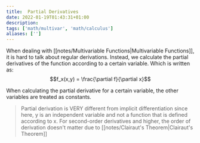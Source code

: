 ```yaml
---
title:  Partial Derivatives
date: 2022-01-19T01:43:31+01:00
description: 
tags: ['math/multivar', 'math/calculus']
aliases: ['']
---
```

When dealing with [[notes/Multivariable Functions|Multivariable Functions]], it is hard to talk about regular derivations. Instead, we calculate the partial derivatives of the function according to a certain variable. Which is written as:
$$f_x(x,y) = \frac{\partial f}{\partial x}$$

When calculating the partial derivative for a certain variable, the other variables are treated as constants.

> Partial derivation is VERY different from implicit differentiation since here, y is an independent variable and not a function that is defined according to x. 
> For second-order derivatives and higher, the order of derivation doesn't matter due to [[notes/Clairaut's Theorem|Clairaut's Theorem]] 